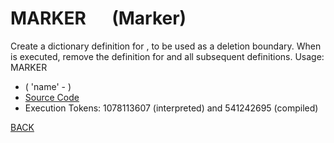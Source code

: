 # MARKER &emsp; (Marker)
Create a dictionary definition for <name>, to be used as a deletion boundary. When <name> is executed, remove the definition for <name> and all subsequent definitions. Usage: MARKER <name>
* ( 'name' - )
* [Source Code](../words/core_ext/Marker.cs)
* Execution Tokens: 1078113607 (interpreted) and 541242695 (compiled)


[BACK](builtins.md#Marker)
